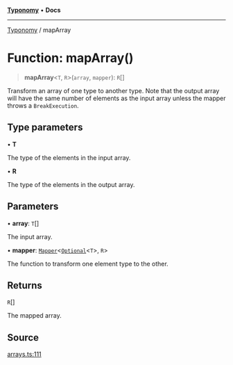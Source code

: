 [**Typonomy**](../README.md) • **Docs**

***

[Typonomy](../globals.md) / mapArray

# Function: mapArray()

> **mapArray**\<`T`, `R`\>(`array`, `mapper`): `R`[]

Transform an array of one type to another type.
Note that the output array will have the same number of elements as the input array
unless the mapper throws a `BreakExecution`.

## Type parameters

• **T**

The type of the elements in the input array.

• **R**

The type of the elements in the output array.

## Parameters

• **array**: `T`[]

The input array.

• **mapper**: [`Mapper`](../type-aliases/Mapper.md)\<[`Optional`](../type-aliases/Optional.md)\<`T`\>, `R`\>

The function to transform one element type to the other.

## Returns

`R`[]

The mapped array.

## Source

[arrays.ts:111](https://github.com/softcraft-development/typonomy/blob/1c47fc13034f4e53267c72ada03a418616dc092e/src/arrays.ts#L111)
